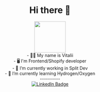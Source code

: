 <h1 align="center">Hi there 👋</h1>

<div id="header" align="center">
  <img src="https://media.giphy.com/media/3o7abAHdYvZdBNnGZq/giphy.gif" width="100"/>
</div>

<div align="center">
- 🙋‍♂️ My name is Vitalii <br>
- 🖥 I'm Frontend/Shopify developer <br>
- 🔭 I’m currently working in Split Dev <br>
- 🧬 I’m currently learning Hydrogen/Oxygen <br>
</div>

<div align="center" >
----------
</div>

<div align="center" id="badges">
  <a href="https://www.linkedin.com/in/vitalii-skomskyi/">
    <img src="https://img.shields.io/badge/LinkedIn-black?style=for-the-badge&logo=linkedin&logoColor=white" alt="LinkedIn Badge"/>
  </a>
</div>

<!--
**skomskiy/skomskiy** is a ✨ _special_ ✨ repository because its `README.md` (this file) appears on your GitHub profile.

Here are some ideas to get you started:

- 🔭 I’m currently working on ...
- 🌱 I’m currently learning ...
- 👯 I’m looking to collaborate on ...
- 🤔 I’m looking for help with ...
- 💬 Ask me about ...
- 📫 How to reach me: ...
- 😄 Pronouns: ...
- ⚡ Fun fact: ...
-->
